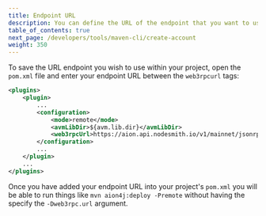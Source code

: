 ```yaml
---
title: Endpoint URL
description: You can define the URL of the endpoint that you want to use, within your configuration file. This enables you to use remote commands without having to specify the web3 endpoint URL every time. If you are storing your project in a public repository, you may want to remove this endpoint URL, as some node hosting-services like Nodesmith include your API key within the URL itself.
table_of_contents: true
next_page: /developers/tools/maven-cli/create-account
weight: 350
---
```


To save the URL endpoint you wish to use within your project, open the `pom.xml` file and enter your endpoint URL between the `web3rpcurl` tags:

```xml
<plugins>
    <plugin>
        ...
        <configuration>
            <mode>remote</mode>
            <avmLibDir>${avm.lib.dir}</avmLibDir>
            <web3rpcUrl>https://aion.api.nodesmith.io/v1/mainnet/jsonrpc?apiKey=abcd1234de56...</web3rpcUrl>
        </configuration>
        ...
    </plugin>
    ...
</plugins>
```

Once you have added your endpoint URL into your project's `pom.xml` you will be able to run things like `mvn aion4j:deploy -Premote` without having the specify the `-Dweb3rpc.url` argument.
